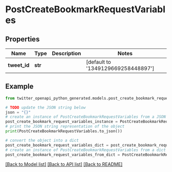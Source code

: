 # PostCreateBookmarkRequestVariables


## Properties

Name | Type | Description | Notes
------------ | ------------- | ------------- | -------------
**tweet_id** | **str** |  | [default to '1349129669258448897']

## Example

```python
from twitter_openapi_python_generated.models.post_create_bookmark_request_variables import PostCreateBookmarkRequestVariables

# TODO update the JSON string below
json = "{}"
# create an instance of PostCreateBookmarkRequestVariables from a JSON string
post_create_bookmark_request_variables_instance = PostCreateBookmarkRequestVariables.from_json(json)
# print the JSON string representation of the object
print(PostCreateBookmarkRequestVariables.to_json())

# convert the object into a dict
post_create_bookmark_request_variables_dict = post_create_bookmark_request_variables_instance.to_dict()
# create an instance of PostCreateBookmarkRequestVariables from a dict
post_create_bookmark_request_variables_from_dict = PostCreateBookmarkRequestVariables.from_dict(post_create_bookmark_request_variables_dict)
```
[[Back to Model list]](../README.md#documentation-for-models) [[Back to API list]](../README.md#documentation-for-api-endpoints) [[Back to README]](../README.md)


